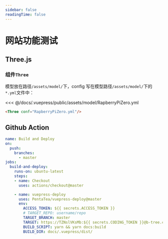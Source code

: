 ```yaml
---
sidebar: false
readingTime: false
---
```


# 网站功能测试

## Three.js

### 组件`Three`

模型放在路径`/assets/model/`下，config 写在模型路径`/assets/model/`下的`*.yml`文件中：

<<< @/docs/.vuepress/public/assets/model/RapberryPiZero.yml

``` html
<Three conf="RapberryPiZero.yml"/>
```

<Three conf="RapberryPiZero.yml"/>

## Github Action

``` YAML
name: Build and Deploy
on:
  push:
    branches:
      - master
jobs:
  build-and-deploy:
    runs-on: ubuntu-latest
    steps:
    - name: Checkout
      uses: actions/checkout@master

    - name: vuepress-deploy
      uses: PentaTea/vuepress-deploy@master
      env:
        ACCESS_TOKEN: ${{ secrets.ACCESS_TOKEN }}
        # TARGET_REPO: username/repo
        TARGET_BRANCH: master
        TARGET: https://TZNslVKsMb:${{ secrets.CODING_TOKEN }}@b-tree.coding.net/b-tree/B-Tree.Studio.git
        BUILD_SCRIPT: yarn && yarn docs:build
        BUILD_DIR: docs/.vuepress/dist/
```
